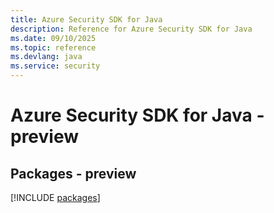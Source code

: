```yaml
---
title: Azure Security SDK for Java
description: Reference for Azure Security SDK for Java
ms.date: 09/10/2025
ms.topic: reference
ms.devlang: java
ms.service: security
---
```

# Azure Security SDK for Java - preview
## Packages - preview
[!INCLUDE [packages](security-index.md)]